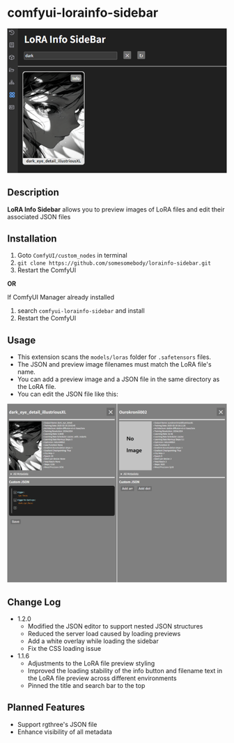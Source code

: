 # comfyui-lorainfo-sidebar

![Preview](readme_img/01.png)

## Description 
**LoRA Info Sidebar** allows you to preview images of LoRA files and edit their associated JSON files

## Installation
1. Goto `ComfyUI/custom_nodes` in terminal 
2. `git clone https://github.com/somesomebody/lorainfo-sidebar.git`
3. Restart the ComfyUI

**OR**

If ComfyUI Manager already installed
1. search `comfyui-lorainfo-sidebar` and install 
2. Restart the ComfyUI

## Usage
- This extension scans the `models/loras` folder for `.safetensors` files.
- The JSON and preview image filenames must match the LoRA file's name.
- You can add a preview image and a JSON file in the same directory as the LoRA file.
- You can edit the JSON file like this:

![Preview](readme_img/02.png)

## Change Log
- 1.2.0
  - Modified the JSON editor to support nested JSON structures
  - Reduced the server load caused by loading previews
  - Add a white overlay while loading the sidebar
  - Fix the CSS loading issue
- 1.1.6
  - Adjustments to the LoRA file preview styling
  - Improved the loading stability of the info button and filename text in the LoRA file preview across different environments
  - Pinned the title and search bar to the top

## Planned Features
- Support rgthree's JSON file
- Enhance visibility of all metadata